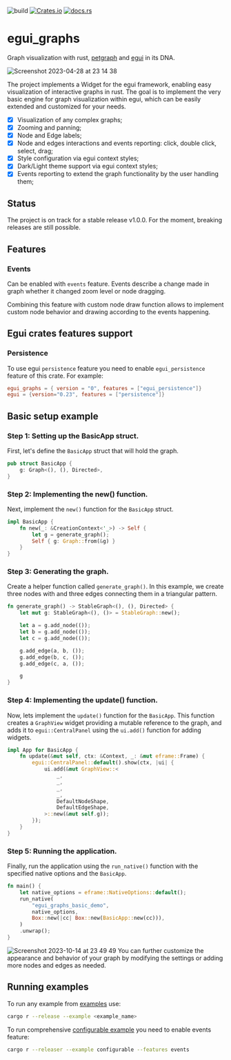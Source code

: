 ![build](https://github.com/blitzarx1/egui_graphs/actions/workflows/rust.yml/badge.svg)
[![Crates.io](https://img.shields.io/crates/v/egui_graphs)](https://crates.io/crates/egui_graphs)
[![docs.rs](https://img.shields.io/docsrs/egui_graphs)](https://docs.rs/egui_graphs)

# egui_graphs
Graph visualization with rust, [petgraph](https://github.com/petgraph/petgraph) and [egui](https://github.com/emilk/egui) in its DNA.

![Screenshot 2023-04-28 at 23 14 38](https://user-images.githubusercontent.com/32969427/235233765-23b0673b-70e5-4138-9384-180804392dba.png)

The project implements a Widget for the egui framework, enabling easy visualization of interactive graphs in rust. The goal is to implement the very basic engine for graph visualization within egui, which can be easily extended and customized for your needs.

- [x] Visualization of any complex graphs;
- [x] Zooming and panning;
- [x] Node and Edge labels;
- [x] Node and edges interactions and events reporting: click, double click, select, drag;
- [x] Style configuration via egui context styles;
- [x] Dark/Light theme support via egui context styles;
- [x] Events reporting to extend the graph functionality by the user handling them;

## Status
The project is on track for a stable release v1.0.0. For the moment, breaking releases are still possible.

## Features
### Events
Can be enabled with `events` feature. Events describe a change made in graph whether it changed zoom level or node dragging. 

Combining this feature with custom node draw function allows to implement custom node behavior and drawing according to the events happening.

## Egui crates features support
### Persistence
To use egui `persistence` feature you need to enable `egui_persistence` feature of this crate. For example:
```toml
egui_graphs = { version = "0", features = ["egui_persistence"]}
egui = {version="0.23", features = ["persistence"]}
```

## Basic setup example
### Step 1: Setting up the BasicApp struct. 
First, let's define the `BasicApp` struct that will hold the graph.
```rust 
pub struct BasicApp {
    g: Graph<(), (), Directed>,
}
```

### Step 2: Implementing the new() function. 
Next, implement the `new()` function for the `BasicApp` struct.
```rust
impl BasicApp {
    fn new(_: &CreationContext<'_>) -> Self {
        let g = generate_graph();
        Self { g: Graph::from(&g) }
    }
}
```

### Step 3: Generating the graph. 
Create a helper function called `generate_graph()`. In this example, we create three nodes with and three edges connecting them in a triangular pattern.
```rust 
fn generate_graph() -> StableGraph<(), (), Directed> {
    let mut g: StableGraph<(), ()> = StableGraph::new();

    let a = g.add_node(());
    let b = g.add_node(());
    let c = g.add_node(());

    g.add_edge(a, b, ());
    g.add_edge(b, c, ());
    g.add_edge(c, a, ());

    g
}
```

### Step 4: Implementing the update() function. 
Now, lets implement the `update()` function for the `BasicApp`. This function creates a `GraphView` widget providing a mutable reference to the graph, and adds it to `egui::CentralPanel` using the `ui.add()` function for adding widgets.
```rust 
impl App for BasicApp {
    fn update(&mut self, ctx: &Context, _: &mut eframe::Frame) {
        egui::CentralPanel::default().show(ctx, |ui| {
            ui.add(&mut GraphView::<
                _,
                _,
                _,
                _,
                DefaultNodeShape,
                DefaultEdgeShape,
            >::new(&mut self.g));
        });
    }
}
```

### Step 5: Running the application. 
Finally, run the application using the `run_native()` function with the specified native options and the `BasicApp`.
```rust 
fn main() {
    let native_options = eframe::NativeOptions::default();
    run_native(
        "egui_graphs_basic_demo",
        native_options,
        Box::new(|cc| Box::new(BasicApp::new(cc))),
    )
    .unwrap();
}
```

![Screenshot 2023-10-14 at 23 49 49](https://github.com/blitzarx1/egui_graphs/assets/32969427/584b78de-bca3-421b-b003-9321fd3e1b13)
You can further customize the appearance and behavior of your graph by modifying the settings or adding more nodes and edges as needed.

## Running examples
To run any example from [examples](https://github.com/blitzarx1/egui_graphs/blob/master/examples/) use:
```bash
cargo r --release --example <example_name>
```

To run comprehensive [configurable example](https://github.com/blitzarx1/egui_graphs/blob/master/examples/configurable.rs) you need to enable events feature:
```bash
cargo r --releaser --example configurable --features events
```
